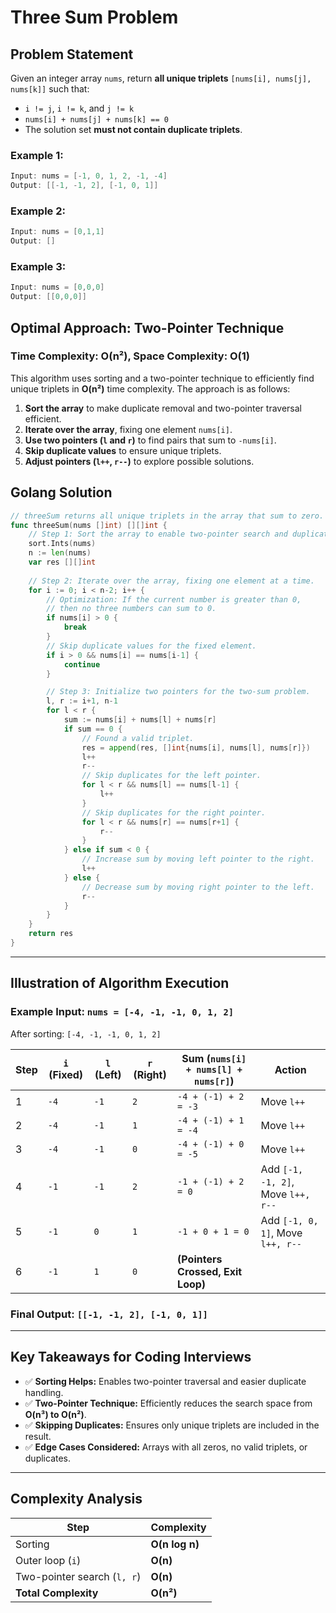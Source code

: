 # **Three Sum Problem**

## **Problem Statement**
Given an integer array `nums`, return **all unique triplets** `[nums[i], nums[j], nums[k]]` such that:

- `i != j`, `i != k`, and `j != k`
- `nums[i] + nums[j] + nums[k] == 0`
- The solution set **must not contain duplicate triplets**.

### **Example 1:**
```go
Input: nums = [-1, 0, 1, 2, -1, -4]
Output: [[-1, -1, 2], [-1, 0, 1]]
```

### **Example 2:**
```go
Input: nums = [0,1,1]
Output: []
```

### **Example 3:**
```go
Input: nums = [0,0,0]
Output: [[0,0,0]]
```

## **Optimal Approach: Two-Pointer Technique**
### **Time Complexity: O(n²), Space Complexity: O(1)**
This algorithm uses sorting and a two-pointer technique to efficiently find unique triplets in **O(n²)** time complexity. The approach is as follows:

1. **Sort the array** to make duplicate removal and two-pointer traversal efficient.
2. **Iterate over the array**, fixing one element `nums[i]`.
3. **Use two pointers (`l` and `r`)** to find pairs that sum to `-nums[i]`.
4. **Skip duplicate values** to ensure unique triplets.
5. **Adjust pointers (`l++`, `r--`)** to explore possible solutions.

## **Golang Solution**
```go
// threeSum returns all unique triplets in the array that sum to zero.
func threeSum(nums []int) [][]int {
    // Step 1: Sort the array to enable two-pointer search and duplicate handling.
    sort.Ints(nums)
    n := len(nums)
    var res [][]int
    
    // Step 2: Iterate over the array, fixing one element at a time.
    for i := 0; i < n-2; i++ {
        // Optimization: If the current number is greater than 0,
        // then no three numbers can sum to 0.
        if nums[i] > 0 {
            break
        }
        // Skip duplicate values for the fixed element.
        if i > 0 && nums[i] == nums[i-1] {
            continue
        }

        // Step 3: Initialize two pointers for the two-sum problem.
        l, r := i+1, n-1
        for l < r {
            sum := nums[i] + nums[l] + nums[r]
            if sum == 0 {
                // Found a valid triplet.
                res = append(res, []int{nums[i], nums[l], nums[r]})
                l++
                r--
                // Skip duplicates for the left pointer.
                for l < r && nums[l] == nums[l-1] {
                    l++
                }
                // Skip duplicates for the right pointer.
                for l < r && nums[r] == nums[r+1] {
                    r--
                }
            } else if sum < 0 {
                // Increase sum by moving left pointer to the right.
                l++
            } else {
                // Decrease sum by moving right pointer to the left.
                r--
            }
        }
    }
    return res
}
```

---
## **Illustration of Algorithm Execution**
### **Example Input: `nums = [-4, -1, -1, 0, 1, 2]`**
After sorting: `[-4, -1, -1, 0, 1, 2]`

| Step | `i` (Fixed) | `l` (Left) | `r` (Right) | Sum (`nums[i] + nums[l] + nums[r]`) | Action |
|------|------------|------------|-------------|-----------------------------------|--------|
| 1    | `-4`       | `-1`       | `2`         | `-4 + (-1) + 2 = -3`             | Move `l++` |
| 2    | `-4`       | `-1`       | `1`         | `-4 + (-1) + 1 = -4`             | Move `l++` |
| 3    | `-4`       | `-1`       | `0`         | `-4 + (-1) + 0 = -5`             | Move `l++` |
| 4    | `-1`       | `-1`       | `2`         | `-1 + (-1) + 2 = 0`              | Add `[-1, -1, 2]`, Move `l++, r--` |
| 5    | `-1`       | `0`        | `1`         | `-1 + 0 + 1 = 0`                 | Add `[-1, 0, 1]`, Move `l++, r--` |
| 6    | `-1`       | `1`        | `0`         | **(Pointers Crossed, Exit Loop)** | |

### **Final Output: `[[-1, -1, 2], [-1, 0, 1]]`**

---
## **Key Takeaways for Coding Interviews**
- ✅ **Sorting Helps:** Enables two-pointer traversal and easier duplicate handling.
- ✅ **Two-Pointer Technique:** Efficiently reduces the search space from **O(n³) to O(n²)**.
- ✅ **Skipping Duplicates:** Ensures only unique triplets are included in the result.
- ✅ **Edge Cases Considered:** Arrays with all zeros, no valid triplets, or duplicates.

---
## **Complexity Analysis**
| Step | Complexity |
|------|------------|
| Sorting | **O(n log n)** |
| Outer loop (`i`) | **O(n)** |
| Two-pointer search (`l, r`) | **O(n)** |
| **Total Complexity** | **O(n²)** |